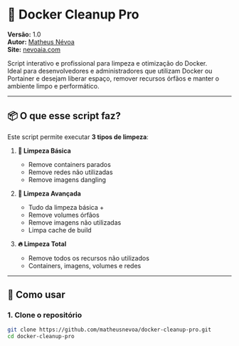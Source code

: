 # 🧹 Docker Cleanup Pro

**Versão:** 1.0  
**Autor:** [Matheus Névoa](https://www.linkedin.com/in/matheusnevoa)  
**Site:** [nevoaia.com](https://nevoaia.com)

Script interativo e profissional para limpeza e otimização do Docker.  
Ideal para desenvolvedores e administradores que utilizam Docker ou Portainer e desejam liberar espaço, remover recursos órfãos e manter o ambiente limpo e performático.

---

## 📦 O que esse script faz?

Este script permite executar **3 tipos de limpeza**:

1. **🧽 Limpeza Básica**
   - Remove containers parados
   - Remove redes não utilizadas
   - Remove imagens dangling

2. **🧼 Limpeza Avançada**
   - Tudo da limpeza básica +
   - Remove volumes órfãos
   - Remove imagens não utilizadas
   - Limpa cache de build

3. **🔥 Limpeza Total**
   - Remove todos os recursos não utilizados
   - Containers, imagens, volumes e redes

---

## 🚀 Como usar

### 1. Clone o repositório

```bash
git clone https://github.com/matheusnevoa/docker-cleanup-pro.git
cd docker-cleanup-pro
